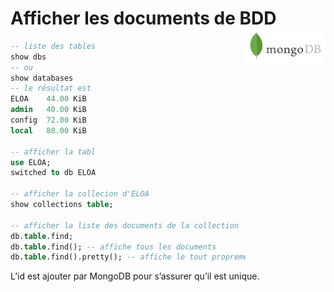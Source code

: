 # **Afficher les documents de BDD** <a href="../../"> <img src="https://github.com/MiKL5/BI/blob/master/assets/mongodb-ar21.svg" alt="MongoDB" align="right" height="64px"> </a>
```sql
-- liste des tables
show dbs
-- ou
show databases
-- le résultat est
ELOA    44.00 KiB
admin   40.00 KiB
config  72.00 KiB
local   80.00 KiB

-- afficher la tabl
use ELOA;
switched to db ELOA

-- afficher la collecion d'ELOA
show collections table;

-- afficher la liste des documents de la collection
db.table.find;
db.table.find(); -- affiche tous les documents
db.table.find().pretty(); -- affiche le tout proprement
```
L’id est ajouter par MongoDB pour s’assurer qu’il est unique.